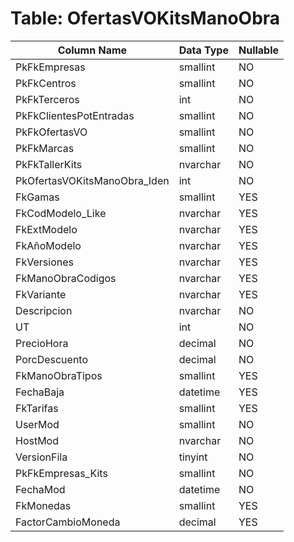 # Table: OfertasVOKitsManoObra

| Column Name | Data Type | Nullable |
|-------------|-----------|----------|
| PkFkEmpresas | smallint | NO |
| PkFkCentros | smallint | NO |
| PkFkTerceros | int | NO |
| PkFkClientesPotEntradas | smallint | NO |
| PkFkOfertasVO | smallint | NO |
| PkFkMarcas | smallint | NO |
| PkFkTallerKits | nvarchar | NO |
| PkOfertasVOKitsManoObra_Iden | int | NO |
| FkGamas | smallint | YES |
| FkCodModelo_Like | nvarchar | YES |
| FkExtModelo | nvarchar | YES |
| FkAñoModelo | nvarchar | YES |
| FkVersiones | nvarchar | YES |
| FkManoObraCodigos | nvarchar | YES |
| FkVariante | nvarchar | YES |
| Descripcion | nvarchar | NO |
| UT | int | NO |
| PrecioHora | decimal | NO |
| PorcDescuento | decimal | NO |
| FkManoObraTipos | smallint | YES |
| FechaBaja | datetime | YES |
| FkTarifas | smallint | YES |
| UserMod | smallint | NO |
| HostMod | nvarchar | NO |
| VersionFila | tinyint | NO |
| PkFkEmpresas_Kits | smallint | NO |
| FechaMod | datetime | NO |
| FkMonedas | smallint | YES |
| FactorCambioMoneda | decimal | YES |
